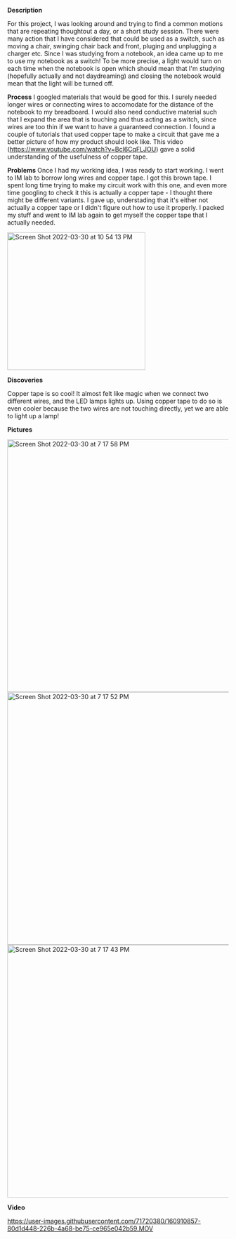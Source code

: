 **Description**

For this project, I was looking around and trying to find a common motions that are repeating thoughtout a day, or a short study session. There were many action that I have considered that could be used as a switch, such as moving a chair, swinging chair back and front, pluging and unplugging a charger etc. Since I was studying from a notebook, an idea came up to me to use my notebook as a switch! To be more precise, a light would turn on each time when the notebook is open which should mean that I'm studying (hopefully actually and not daydreaming) and closing the notebook would mean that the light will be turned off. 

**Process**
I googled materials that would be good for this. I surely needed longer wires or connecting wires to accomodate for the distance of the notebook to my breadboard. I would also need conductive material such that I expand the area that is touching and thus acting as a switch, since wires are too thin if we want to have a guaranteed connection. I found a couple of tutorials that used copper tape to make a circuit that gave me a better picture of how my product should look like. This video (https://www.youtube.com/watch?v=Bcl6CqFLJOU) gave a solid understanding of the usefulness of copper tape. 

**Problems**
Once I had my working idea, I was ready to start working. I went to IM lab to borrow long wires and copper tape. I got this brown tape. I spent long time trying to make my circuit work with this one, and even more time googling to check it this is actually a copper tape - I thought there might be different variants. I gave up, understading that it's either not actually a copper tape or I didn't figure out how to use it properly. I packed my stuff and went to IM lab again to get myself the copper tape that I actually needed.  

<img width="314" alt="Screen Shot 2022-03-30 at 10 54 13 PM" src="https://user-images.githubusercontent.com/71720380/160909760-818ef320-520d-4ba8-9f1e-d6cff1387bec.png">

**Discoveries**

Copper tape is so cool! It almost felt like magic when we connect two different wires, and the LED lamps lights up. Using copper tape to do so is even cooler because the two wires are not touching directly, yet we are able to light up a lamp! 


**Pictures**

<img width="576" alt="Screen Shot 2022-03-30 at 7 17 58 PM" src="https://user-images.githubusercontent.com/71720380/160870495-1f225cbc-a5a0-44d7-a5d9-e5d2a9c0e182.png">
<img width="576" alt="Screen Shot 2022-03-30 at 7 17 52 PM" src="https://user-images.githubusercontent.com/71720380/160870555-1a83065c-36f2-42e1-9268-0a0610b76ca4.png">
<img width="576" alt="Screen Shot 2022-03-30 at 7 17 43 PM" src="https://user-images.githubusercontent.com/71720380/160870566-24cea3a7-9b13-499d-8d5f-3c162ea2b34e.png">

**Video**


https://user-images.githubusercontent.com/71720380/160910857-80d1d448-226b-4a68-be75-ce965e042b59.MOV



